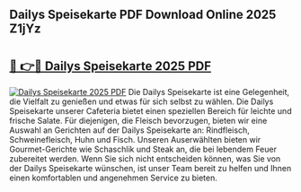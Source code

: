 ## Dailys Speisekarte PDF Download Online 2025 Z1jYz

# <h2><a href="http://gcb1mr.nevu.top/?p=Dailys+Speisekarte">🔗 👉🔴 Dailys Speisekarte 2025 PDF</a></h2>

[![Dailys Speisekarte 2025 PDF](https://i.imgur.com/dBaPXMq.png)](http://gcb1mr.nevu.top/?p=Dailys+Speisekarte)
Die Dailys Speisekarte ist eine Gelegenheit, die Vielfalt zu genießen und etwas für sich selbst zu wählen. Die Dailys Speisekarte unserer Cafeteria bietet einen speziellen Bereich für leichte und frische Salate. Für diejenigen, die Fleisch bevorzugen, bieten wir eine Auswahl an Gerichten auf der Dailys Speisekarte an: Rindfleisch, Schweinefleisch, Huhn und Fisch. Unseren Auserwählten bieten wir Gourmet-Gerichte wie Schaschlik und Steak an, die bei lebendem Feuer zubereitet werden. Wenn Sie sich nicht entscheiden können, was Sie von der Dailys Speisekarte wünschen, ist unser Team bereit zu helfen und Ihnen einen komfortablen und angenehmen Service zu bieten.
